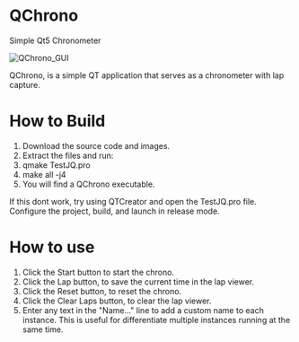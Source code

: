 # QChrono
Simple Qt5 Chronometer

![QChrono_GUI](https://sites.google.com/site/gtronick/QChrono1.0.PNG)

QChrono, is a simple QT application that serves as a chronometer with lap capture. 

# How to Build

1. Download the source code and images.
2. Extract the files and run:
3. qmake TestJQ.pro
4. make all -j4
5. You will find a QChrono executable.

If this dont work, try using QTCreator and open the TestJQ.pro file. Configure the project, build, and launch in release mode.

# How to use

1. Click the Start button to start the chrono.
2. Click the Lap button, to save the current time in the lap viewer.
3. Click the Reset button, to reset the chrono.
4. Click the Clear Laps button, to clear the lap viewer.
5. Enter any text in the "Name..." line to add a custom name to each instance. This is useful for differentiate multiple instances
   running at the same time.

